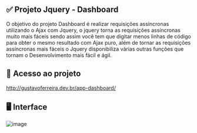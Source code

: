 ## ✅ Projeto Jquery - Dashboard

 O objetivo do projeto Dashboard é realizar requisições assíncronas utilizando o Ajax com Jquery, o jquery torna as requisições assíncronas muito mais fáceis sendo assim você tem que digitar menos linhas de código para obter o mesmo resultado com Ajax puro, além de tornar as requisições assíncronas mais fáceis o Jquery disponibiliza várias outras funções que tornam o Desenvolvimento mais fácil e ágil.

## 📁 Acesso ao projeto

http://gustavoferreira.dev.br/app-dashboard/

## 🖥️ Interface

![image](https://user-images.githubusercontent.com/102172136/198675837-c5cf2a46-fd31-4b41-ae91-a56094621e6c.png)
